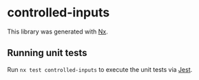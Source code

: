 # controlled-inputs

This library was generated with [Nx](https://nx.dev).

## Running unit tests

Run `nx test controlled-inputs` to execute the unit tests via [Jest](https://jestjs.io).
